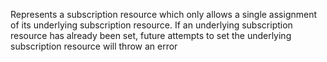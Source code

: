 Represents a subscription resource which only allows a single assignment of its underlying subscription resource.
  If an underlying subscription resource has already been set, future attempts to set the underlying subscription resource will throw an error